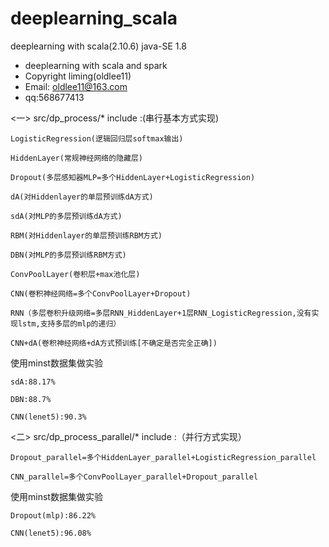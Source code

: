 # deeplearning_scala
deeplearning with scala(2.10.6)  java-SE 1.8

  * deeplearning with scala and spark
  * Copyright liming(oldlee11)
  * Email: oldlee11@163.com
  * qq:568677413
   
<一> src/dp_process/* include :(串行基本方式实现)  

    LogisticRegression(逻辑回归层softmax输出)
    
    HiddenLayer(常规神经网络的隐藏层)
    
    Dropout(多层感知器MLP=多个HiddenLayer+LogisticRegression)
    
    dA(对Hiddenlayer的单层预训练dA方式)
    
    sdA(对MLP的多层预训练dA方式)
    
    RBM(对Hiddenlayer的单层预训练RBM方式)
    
    DBN(对MLP的多层预训练RBM方式)
    
    ConvPoolLayer(卷积层+max池化层)
    
    CNN(卷积神经网络=多个ConvPoolLayer+Dropout)
    
    RNN（多层卷积升级网络=多层RNN_HiddenLayer+1层RNN_LogisticRegression,没有实现lstm,支持多层的mlp的递归）
    
    CNN+dA(卷积神经网络+dA方式预训练[不确定是否完全正确])
    


使用minst数据集做实验

    sdA:88.17%
    
    DBN:88.7%
    
    CNN(lenet5):90.3%




<二> src/dp_process_parallel/* include :（并行方式实现） 

    Dropout_parallel=多个HiddenLayer_parallel+LogisticRegression_parallel
    
    CNN_parallel=多个ConvPoolLayer_parallel+Dropout_parallel

使用minst数据集做实验

    Dropout(mlp):86.22%
    
    CNN(lenet5):96.08%
